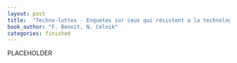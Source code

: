 ```yaml
---
layout: post
title:  "Techno-luttes - Enquetes sur ceux qui résistent a la technologie (F. Benoit, N. Celnik)"
book_author: "F. Benoit, N. Celnik"
categories: finished
---
```


PLACEHOLDER
